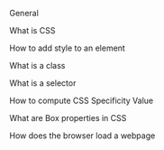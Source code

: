 General

What is CSS

How to add style to an element

What is a class

What is a selector

How to compute CSS Specificity Value

What are Box properties in CSS

How does the browser load a webpage
